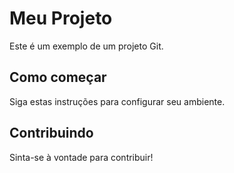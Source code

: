 # Meu Projeto

Este é um exemplo de um projeto Git.

## Como começar

Siga estas instruções para configurar seu ambiente.

## Contribuindo

Sinta-se à vontade para contribuir!

